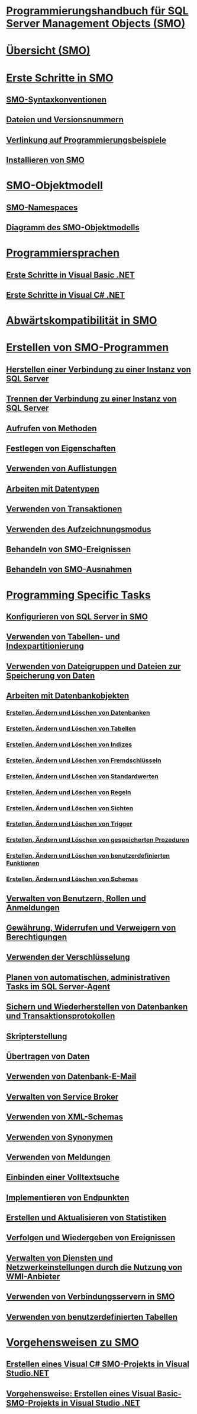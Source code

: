 # [Programmierungshandbuch für SQL Server Management Objects (SMO)](sql-server-management-objects-smo-programming-guide.md)
# [Übersicht (SMO)](overview-smo.md)
# [Erste Schritte in SMO](getting-started-in-smo.md)
## [SMO-Syntaxkonventionen](smo-syntax-conventions.md)
## [Dateien und Versionsnummern](files-and-version-numbers.md)
## [Verlinkung auf Programmierungsbeispiele](link-to-programming-samples.md)
## [Installieren von SMO](installing-smo.md)
# [SMO-Objektmodell](smo-object-model.md)
## [SMO-Namespaces](smo-object-model-namespaces.md)
## [Diagramm des SMO-Objektmodells](smo-object-model-diagram.md)
# [Programmiersprachen](smo-programming-languages.md)
## [Erste Schritte in Visual Basic .NET](../../database-engine/dev-guide/getting-started-in-visual-basic-net.md)
## [Erste Schritte in Visual C# .NET](smo-programming-getting-started-in-visual-csharp-net.md)
# [Abwärtskompatibilität in SMO](backward-compatibility-in-smo.md)
# [Erstellen von SMO-Programmen](create-program/creating-smo-programs.md)
## [Herstellen einer Verbindung zu einer Instanz von SQL Server](create-program/connecting-to-an-instance-of-sql-server.md)
## [Trennen der Verbindung zu einer Instanz von SQL Server](create-program/disconnecting-from-an-instance-of-sql-server.md)
## [Aufrufen von Methoden](create-program/calling-methods.md)
## [Festlegen von Eigenschaften](create-program/setting-properties-smo.md)
## [Verwenden von Auflistungen](create-program/using-collections.md)
## [Arbeiten mit Datentypen](create-program/working-with-data-types.md)
## [Verwenden von Transaktionen](create-program/using-transactions.md)
## [Verwenden des Aufzeichnungsmodus](create-program/using-capture-mode.md)
## [Behandeln von SMO-Ereignissen](create-program/handling-smo-events.md)
## [Behandeln von SMO-Ausnahmen](create-program/handling-smo-exceptions.md)
# [Programming Specific Tasks](tasks/programming-specific-tasks.md)
## [Konfigurieren von SQL Server in SMO](tasks/configuring-sql-server-in-smo.md)
## [Verwenden von Tabellen- und Indexpartitionierung](tasks/using-table-and-index-partitioning.md)
## [Verwenden von Dateigruppen und Dateien zur Speicherung von Daten](tasks/using-filegroups-and-files-to-store-data.md)
## [Arbeiten mit Datenbankobjekten](tasks/creating-altering-and-removing-database-objects.md)
### [Erstellen, Ändern und Löschen von Datenbanken](tasks/creating-altering-and-removing-databases.md)
### [Erstellen, Ändern und Löschen von Tabellen](tasks/creating-altering-and-removing-tables.md)
### [Erstellen, Ändern und Löschen von Indizes](tasks/creating-altering-and-removing-indexes.md)
### [Erstellen, Ändern und Löschen von Fremdschlüsseln](tasks/creating-altering-and-removing-foreign-keys.md)
### [Erstellen, Ändern und Löschen von Standardwerten](tasks/creating-altering-and-removing-defaults.md)
### [Erstellen, Ändern und Löschen von Regeln](tasks/creating-altering-and-removing-rules.md)
### [Erstellen, Ändern und Löschen von Sichten](tasks/creating-altering-and-removing-views.md)
### [Erstellen, Ändern und Löschen von Trigger](tasks/creating-altering-and-removing-triggers.md)
### [Erstellen, Ändern und Löschen von gespeicherten Prozeduren](tasks/creating-altering-and-removing-stored-procedures.md)
### [Erstellen, Ändern und Löschen von benutzerdefinierten Funktionen](tasks/creating-altering-and-removing-user-defined-functions.md)
### [Erstellen, Ändern und Löschen von Schemas](tasks/creating-altering-and-removing-schemas.md)
## [Verwalten von Benutzern, Rollen und Anmeldungen](tasks/managing-users-roles-and-logins.md)
## [Gewährung, Widerrufen und Verweigern von Berechtigungen](tasks/granting-revoking-and-denying-permissions.md)
## [Verwenden der Verschlüsselung](tasks/using-encryption.md)
## [Planen von automatischen, administrativen Tasks im SQL Server-Agent](tasks/scheduling-automatic-administrative-tasks-in-sql-server-agent.md)
## [Sichern und Wiederherstellen von Datenbanken und Transaktionsprotokollen](tasks/backing-up-and-restoring-databases-and-transaction-logs.md)
## [Skripterstellung](tasks/scripting.md)
## [Übertragen von Daten](tasks/transferring-data.md)
## [Verwenden von Datenbank-E-Mail](tasks/using-database-mail.md)
## [Verwalten von Service Broker](tasks/managing-service-broker.md)
## [Verwenden von XML-Schemas](tasks/using-xml-schemas.md)
## [Verwenden von Synonymen](tasks/using-synonyms.md)
## [Verwenden von Meldungen](tasks/using-messages.md)
## [Einbinden einer Volltextsuche](tasks/implementing-full-text-search.md)
## [Implementieren von Endpunkten](tasks/implementing-endpoints.md)
## [Erstellen und Aktualisieren von Statistiken](tasks/creating-and-updating-statistics.md)
## [Verfolgen und Wiedergeben von Ereignissen](tasks/tracing-and-replaying-events.md)
## [Verwalten von Diensten und Netzwerkeinstellungen durch die Nutzung von WMI-Anbieter](tasks/managing-services-and-network-settings-by-using-wmi-provider.md)
## [Verwenden von Verbindungsservern in SMO](tasks/using-linked-servers-in-smo.md)
## [Verwenden von benutzerdefinierten Tabellen](tasks/using-user-defined-tables.md)
# [Vorgehensweisen zu SMO](../../database-engine/dev-guide/smo-how-to-topics.md)
## [Erstellen eines Visual C# SMO-Projekts in Visual Studio.NET](how-to-create-a-visual-csharp-smo-project-in-visual-studio-net.md)
## [Vorgehensweise: Erstellen eines Visual Basic-SMO-Projekts in Visual Studio .NET](../../database-engine/dev-guide/create-a-visual-basic-smo-project-in-visual-studio-net.md)
